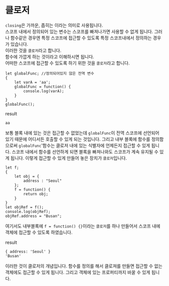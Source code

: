 # 클로저
`closing`은 가까운, 좁히는 이라는 의미로 사용됩니다.    
스코프 내에서 정의되어 있는 변수는 스코프를 빠져나가면 사용할 수 없게 됩니다. 그러나 함수같은 경우엔 특정 스코프에 접근할 수 있도록 특정 스코프내에서 정의하는 경우가 있습니다.    
이러한 것을 `클로저`라고 합니다.    
함수에 가깝게 하는 것이라고 이해하시면 됩니다.      
어떠한 스코프에 접근할 수 있도록 하기 위한 것을 `클로저`라고 합니다.        

```
let globalFunc; //정의되어있지 않은 전역 변수
{
    let varA = 'aa';
    globalFunc = function() {
        console.log(varA);
    }
}
globalFunc();
```

result
```
aa
```

보통 블록 내에 있는 것은 접근할 수 없었는데 `globalFunc`이 전역 스코프에 선언되어 있기 때문에 어디서든 호출할 수 있게 되는 것입니다. 그리고 내부 블록에 함수를 정의함으로써 `globalFunc`'함수는 클로저 내에 있는 식별자에 언제든지 접근할 수 있게 됩니다. 스코프 내에서 함수를 선언하게 되면 블록을 빠져나와도 스코프가 계속 유지될 수 있게 됩니다. 이렇게 접근할 수 있게 만들어 놓은 장치가 `클로저`입니다.

```
let f;
{
    let obj = {
        address : "Seoul"
    };
    f = function() {
        return obj;
    }
}
let objRef = f();
console.log(objRef);
objRef.address = "Busan";
```
여기서도 내부블록에 `f = function() {}`이라는 `클로저`를 하나 만들어서 스코프 내에 객체에 접근할 수 있도록 하였습니다.      

result
```
{ address: 'Seoul' }
'Busan'
```
이러한 것이 클로저의 개념입니다. 함수를 정의를 해서 클로져를 만들면 접근할 수 없는 객체에도 접근할 수 있게 됩니다. 그리고 객체에 있는 프로퍼티까지 바꿀 수 있게 됩니다.
